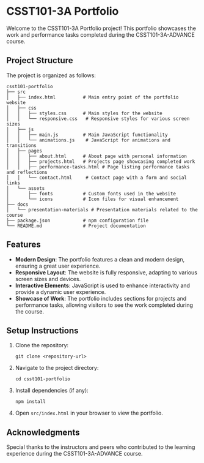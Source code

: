 # CSST101-3A Portfolio

Welcome to the CSST101-3A Portfolio project! This portfolio showcases the work and performance tasks completed during the CSST101-3A-ADVANCE course. 

## Project Structure

The project is organized as follows:

```
csst101-portfolio
├── src
│   ├── index.html          # Main entry point of the portfolio website
│   ├── css
│   │   ├── styles.css      # Main styles for the website
│   │   └── responsive.css   # Responsive styles for various screen sizes
│   ├── js
│   │   ├── main.js         # Main JavaScript functionality
│   │   └── animations.js    # JavaScript for animations and transitions
│   ├── pages
│   │   ├── about.html      # About page with personal information
│   │   ├── projects.html   # Projects page showcasing completed work
│   │   ├── performance-tasks.html # Page listing performance tasks and reflections
│   │   └── contact.html     # Contact page with a form and social links
│   └── assets
│       ├── fonts           # Custom fonts used in the website
│       └── icons           # Icon files for visual enhancement
├── docs
│   └── presentation-materials # Presentation materials related to the course
├── package.json            # npm configuration file
└── README.md               # Project documentation
```

## Features

- **Modern Design**: The portfolio features a clean and modern design, ensuring a great user experience.
- **Responsive Layout**: The website is fully responsive, adapting to various screen sizes and devices.
- **Interactive Elements**: JavaScript is used to enhance interactivity and provide a dynamic user experience.
- **Showcase of Work**: The portfolio includes sections for projects and performance tasks, allowing visitors to see the work completed during the course.

## Setup Instructions

1. Clone the repository:
   ```
   git clone <repository-url>
   ```
2. Navigate to the project directory:
   ```
   cd csst101-portfolio
   ```
3. Install dependencies (if any):
   ```
   npm install
   ```
4. Open `src/index.html` in your browser to view the portfolio.

## Acknowledgments

Special thanks to the instructors and peers who contributed to the learning experience during the CSST101-3A-ADVANCE course.